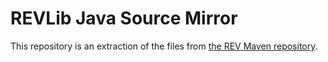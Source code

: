 # REVLib Java Source Mirror

This repository is an extraction of the files from [the REV Maven repository](https://maven.revrobotics.com/com/revrobotics/frc/REVLib-java/2025.0.2/REVLib-java-2025.0.2-sources.jar).

